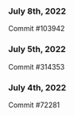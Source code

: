 ### July 8th, 2022

Commit #103942

### July 5th, 2022

Commit #314353


### July 4th, 2022

Commit #72281
